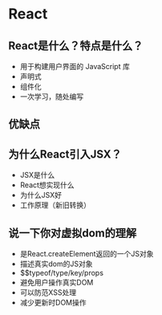 # React
## React是什么？特点是什么？
- 用于构建用户界面的 JavaScript 库
- 声明式
- 组件化
- 一次学习，随处编写
## 优缺点
## 为什么React引入JSX？
- JSX是什么
- React想实现什么
- 为什么JSX好
- 工作原理（新旧转换）

## 说一下你对虚拟dom的理解
- 是React.createElement返回的一个JS对象
- 描述真实dom的JS对象
- $$typeof/type/key/props
- 避免用户操作真实DOM
- 可以防范XSS处理
- 减少更新时DOM操作